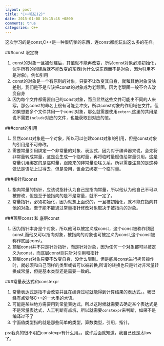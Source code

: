 ```yaml
---
layout: post
title: "C++笔记(2)"
date: 2015-01-08 10:15:48 +0800
comments: true
categories: C++
---
```

这次学习的是const,C++是一种很坑爹的东西，连const都能玩出这么多的花样。
<!-- more -->
###const 限定符
1. const的对象一旦被创建后，其值就不能再改变，所以const对象必须初始化，似乎所有的创建后就不能改变的东西(为什么说东西而不是对象，因为引用不是对象)，例如引用
2. const的对象是一个有原则的对象，只要不让改变其自身，就和其他对象没啥差别，我们是不是应该把const的对象成为老顽固，因为老顽固一般不会去改变自身
3. 因为每个文件都需要自己的const对象，而且显然这些文件可能由不同的人来写，那么const的命名上很有可能会冲突，所以const对象的作用域在文件。但如果想要多个文件共用一个const对象，那么就需要使用`extern`,这里的共用是说不需要`include`对应的文件，也能获取到对应的值。

###const的引用
1. 显然const对象是一个对象，所以可以创建const对象的引用，但是const对象的引用是不可修改。
2. 需要常量引用绑定一个非常量的对象、表达式，因为对于编译器来说，会先将非常量转成常量，这是会生成一个临时量，再将临时量赋值给常量引用，这是常量引用绑定的是临时量，跟原来的非常量没啥关系。所以需要注意的是这种做法是语法上过得去，但是没用，谁会去绑定一个临时量。

###指针和const
1. 指向常量的指针，应该说指针认为自己是指向常量，所以他认为他自己不可以被修改，但是至于他指向的是不是常量，就不一定了。
2. 常量指针，必须初始化，因为就想上面说的，一旦被初始化，就不能在指向其他的对象。至于能不能通过常量指针修改对象取决于被指向的对象。

###顶层const 和 底层const
1. 因为指针本身是个对象，所以他可以被定义成const，这个const被称作顶层const,而他又可以指向对象，被指向的对象也可被定义为const,这个const被称作底层const。
2. 顶层const并不只是针对指针，而是针对对象，因为任何一个对象都可以被定义为const，而底层const则只针对引用和指针
3. 顶层const对象只要不改变自身，没什么限制。但是底层const进行拷贝操作时，就必须和自己同样的类型或者可以被转换,所谓的转换也只是针对非常量转换成常量，但是基本类型还是需要一致的。

###常量表达式和constexpr
1. 常量表达式是指不会改变并且在编译过程就能得到计算结果的表达式。。我已经有点受够C++的一大串的术语。
2. 可能是某些地方需要用到常量表达式，所以这时候就需要去确定某个表达式是不是常量表达式，人工判断有点坑，所以就需要`constexpr`来判断，如果不是编译过不了
3. 字面值类型指的就是那些简单的类型，算数类型，引用，指针。

ps:我真的很不明白constexpr有什么用。。或许后面就知道，我自己还是太low了。
